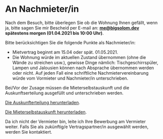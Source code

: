 # An Nachmieter/in

Nach dem Besuch, bitte überlegen Sie ob die Wohnung Ihnen gefällt, wenn ja, bitte sagen Sie mir Bescheid per E-mail an: **me@bigsolom.dev spätestens morgen (01.04.2021 bis 10:00 Uhr)**.

Bitte berücksichtigen Sie die folgende Punkte als Nachmieter/in:
- Mietvertrag beginnt am 15.04 oder spät. 01.05.2021.
- Die Wohnung würde im aktuellen Zustand übernommen (ohne die Wände zu streichen usw.), gewisse Dinge nämlich: Tischgeschirrspüler, Lampen und Jalousien können nach Absprache übernommen werden oder nicht. Auf jeden Fall eine schriftliche Nachmietervereinbarung würde vom Vormieter und Nachmieter/in unterschrieben.

Bei/Vor der Zusage müssen die Mieterselbstauskunft und die Auskunftserteilung ausgefüllt und unterschrieben werden.

[Die Auskunfterteilung herunterladen](https://www.dropbox.com/s/3ekh5n2afle8o84/Auskunfterteiligung.pdf).

[Die Mieterselbstauskunft herunterladen](https://www.dropbox.com/s/nua6vqyovtafqlv/Mieterselbstauskunft_2021.pdf).

Da ich nicht der Vermieter bin, leite ich Ihre Bewerbung am Vermieter weiter. Falls Sie als zukünftig/e Vertragspartner/in ausgewählt werden, werden Sie kontaktiert.